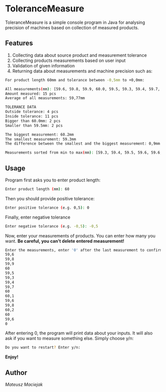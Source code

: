# ToleranceMeasure

ToleranceMeasure is a simple console program in Java for analysing precision of machines based on collection of measured products.

## Features

1. Collecting data about source product and measurement tolerance
2. Collecting products measurements based on user input
3. Validation of given information
4. Returning data about measurements and machine precision such as:

```bash
For product length 60mm and tolerance between -0,5mm to +0,0mm:

All measurements(mm): [59.6, 59.8, 59.9, 60.0, 59.5, 59.3, 59.4, 59.7, 60.0, 60.1, 59.6, 59.8, 60.2, 60.0, 59.6]
Amount measured: 15 pcs
Average of all measurements: 59,77mm

TOLERANCE DATA
Outside tolerance: 4 pcs
Inside tolerance: 11 pcs
Bigger than 60.0mm: 2 pcs
Smaller than 59.5mm: 2 pcs

The biggest measurement: 60.2mm
The smallest measurement: 59.3mm
The difference between the smallest and the biggest measurement: 0,9mm

Measurements sorted from min to max(mm): [59.3, 59.4, 59.5, 59.6, 59.6, 59.6, 59.7, 59.8, 59.8, 59.9, 60.0, 60.0, 60.0, 60.1, 60.2]
```

## Usage

Program first asks you to enter product length:

```bash
Enter product length (mm): 60
```

Then you should provide positive tolerance:

```bash
Enter positive tolerance (e.g. 0,5): 0
```

Finally, enter negative tolerance

```bash
Enter negative tolerance (e.g. -0,5): -0,5
```

Now, enter your measurements of products. You can enter how many you want.
**Be careful, you can't delete entered measurement!**

```bash
Enter the measurements, enter '0' after the last measurement to confirm: 
59,6
59,8
59,9
60
59,5
59,3
59,4
59,7
60
60,1
59,6
59,8
60,2
60
59,6
0
```

After entering 0, the program will print data about your inputs.
It will also ask if you want to measure something else. Simply choose y/n:

```bash
Do you want to restart? Enter y/n:
```

**Enjoy!**

## Author
*Mateusz Maciejak*